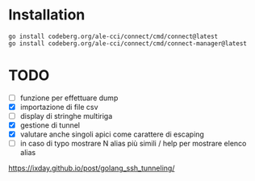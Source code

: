 # Installation
```
go install codeberg.org/ale-cci/connect/cmd/connect@latest
go install codeberg.org/ale-cci/connect/cmd/connect-manager@latest
```
# TODO

- [ ] funzione per effettuare dump
- [x] importazione di file csv
- [ ] display di stringhe multiriga
- [x] gestione di tunnel
- [x] valutare anche singoli apici come carattere di escaping
- [ ] in caso di typo mostrare N alias più simili / help per mostrare elenco alias

https://ixday.github.io/post/golang_ssh_tunneling/
